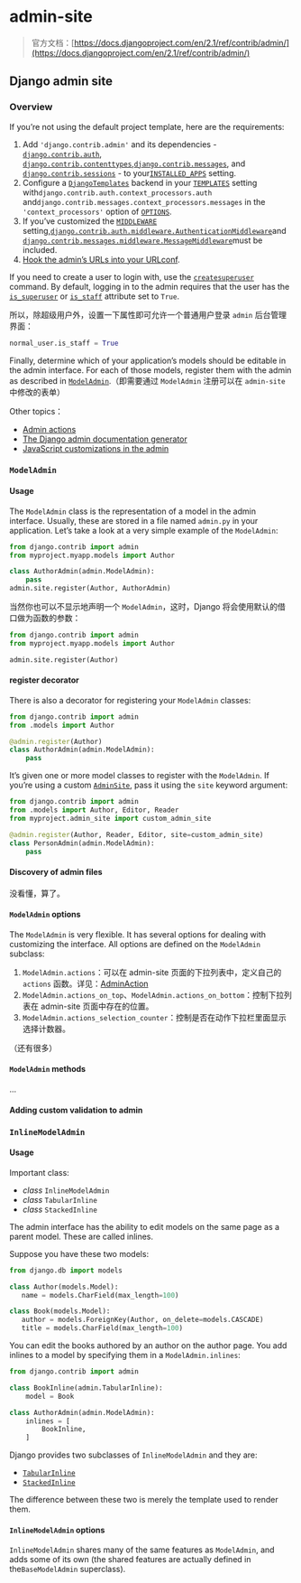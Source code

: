 # admin-site

> 官方文档：[https://docs.djangoproject.com/en/2.1/ref/contrib/admin/](https://docs.djangoproject.com/en/2.1/ref/contrib/admin/)

## Django admin site

### Overview

If you’re not using the default project template, here are the requirements:

1. Add `'django.contrib.admin'` and its dependencies -[`django.contrib.auth`](https://docs.djangoproject.com/en/2.1/topics/auth/#module-django.contrib.auth), [`django.contrib.contenttypes`](https://docs.djangoproject.com/en/2.1/ref/contrib/contenttypes/#module-django.contrib.contenttypes),[`django.contrib.messages`](https://docs.djangoproject.com/en/2.1/ref/contrib/messages/#module-django.contrib.messages), and [`django.contrib.sessions`](https://docs.djangoproject.com/en/2.1/topics/http/sessions/#module-django.contrib.sessions) - to your[`INSTALLED_APPS`](https://docs.djangoproject.com/en/2.1/ref/settings/#std:setting-INSTALLED_APPS) setting.
2. Configure a [`DjangoTemplates`](https://docs.djangoproject.com/en/2.1/topics/templates/#django.template.backends.django.DjangoTemplates) backend in your [`TEMPLATES`](https://docs.djangoproject.com/en/2.1/ref/settings/#std:setting-TEMPLATES) setting with`django.contrib.auth.context_processors.auth` and`django.contrib.messages.context_processors.messages` in the `'context_processors'` option of [`OPTIONS`](https://docs.djangoproject.com/en/2.1/ref/settings/#std:setting-TEMPLATES-OPTIONS).
3. If you’ve customized the [`MIDDLEWARE`](https://docs.djangoproject.com/en/2.1/ref/settings/#std:setting-MIDDLEWARE) setting,[`django.contrib.auth.middleware.AuthenticationMiddleware`](https://docs.djangoproject.com/en/2.1/ref/middleware/#django.contrib.auth.middleware.AuthenticationMiddleware)and [`django.contrib.messages.middleware.MessageMiddleware`](https://docs.djangoproject.com/en/2.1/ref/middleware/#django.contrib.messages.middleware.MessageMiddleware)must be included.
4. [Hook the admin’s URLs into your URLconf](https://docs.djangoproject.com/en/2.1/ref/contrib/admin/#hooking-adminsite-to-urlconf).

If you need to create a user to login with, use the [`createsuperuser`](https://docs.djangoproject.com/en/2.1/ref/django-admin/#django-admin-createsuperuser) command. By default, logging in to the admin requires that the user has the [`is_superuser`](https://docs.djangoproject.com/en/2.1/ref/contrib/auth/#django.contrib.auth.models.User.is_superuser) or [`is_staff`](https://docs.djangoproject.com/en/2.1/ref/contrib/auth/#django.contrib.auth.models.User.is_staff) attribute set to `True`.

所以，除超级用户外，设置一下属性即可允许一个普通用户登录 `admin` 后台管理界面：

```python
normal_user.is_staff = True
```

Finally, determine which of your application’s models should be editable in the admin interface. For each of those models, register them with the admin as described in [`ModelAdmin`](https://docs.djangoproject.com/en/2.1/ref/contrib/admin/#django.contrib.admin.ModelAdmin).（即需要通过 `ModelAdmin` 注册可以在 `admin-site` 中修改的表单）

Other topics：

* [Admin actions](https://docs.djangoproject.com/en/2.1/ref/contrib/admin/actions/)
* [The Django admin documentation generator](https://docs.djangoproject.com/en/2.1/ref/contrib/admin/admindocs/)
* [JavaScript customizations in the admin](https://docs.djangoproject.com/en/2.1/ref/contrib/admin/javascript/)

### `ModelAdmin`

#### Usage

The `ModelAdmin` class is the representation of a model in the admin interface. Usually, these are stored in a file named `admin.py` in your application. Let’s take a look at a very simple example of the `ModelAdmin`:

```python
from django.contrib import admin
from myproject.myapp.models import Author

class AuthorAdmin(admin.ModelAdmin):
    pass
admin.site.register(Author, AuthorAdmin)
```

当然你也可以不显示地声明一个 `ModelAdmin`，这时，Django 将会使用默认的借口做为函数的参数：

```python
from django.contrib import admin
from myproject.myapp.models import Author

admin.site.register(Author)
```

#### register decorator

There is also a decorator for registering your `ModelAdmin` classes:

```python
from django.contrib import admin
from .models import Author

@admin.register(Author)
class AuthorAdmin(admin.ModelAdmin):
    pass
```

It’s given one or more model classes to register with the `ModelAdmin`. If you’re using a custom [`AdminSite`](https://docs.djangoproject.com/en/2.1/ref/contrib/admin/#django.contrib.admin.AdminSite), pass it using the `site` keyword argument:

```python
from django.contrib import admin
from .models import Author, Editor, Reader
from myproject.admin_site import custom_admin_site

@admin.register(Author, Reader, Editor, site=custom_admin_site)
class PersonAdmin(admin.ModelAdmin):
    pass
```

#### Discovery of admin files

没看懂，算了。

#### `ModelAdmin` options

The `ModelAdmin` is very flexible. It has several options for dealing with customizing the interface. All options are defined on the `ModelAdmin` subclass:

1. `ModelAdmin.actions`：可以在 admin-site 页面的下拉列表中，定义自己的 `actions` 函数。详见：[AdminAction](https://docs.djangoproject.com/en/2.1/ref/contrib/admin/actions/)
2. `ModelAdmin.actions_on_top`、`ModelAdmin.actions_on_bottom`：控制下拉列表在 admin-site 页面中存在的位置。
3. `ModelAdmin.actions_selection_counter`：控制是否在动作下拉栏里面显示选择计数器。

（还有很多）

#### `ModelAdmin` methods

...

#### Adding custom validation to admin

### `InlineModelAdmin`

#### Usage

Important class:

* _class_ `InlineModelAdmin`
* _class_ `TabularInline`
* _class_ `StackedInline`

The admin interface has the ability to edit models on the same page as a parent model. These are called inlines.

Suppose you have these two models:

```python
from django.db import models

class Author(models.Model):
   name = models.CharField(max_length=100)

class Book(models.Model):
   author = models.ForeignKey(Author, on_delete=models.CASCADE)
   title = models.CharField(max_length=100)
```

You can edit the books authored by an author on the author page. You add inlines to a model by specifying them in a `ModelAdmin.inlines`:

```python
from django.contrib import admin

class BookInline(admin.TabularInline):
    model = Book

class AuthorAdmin(admin.ModelAdmin):
    inlines = [
        BookInline,
    ]
```

Django provides two subclasses of `InlineModelAdmin` and they are:

* [`TabularInline`](https://docs.djangoproject.com/en/2.1/ref/contrib/admin/#django.contrib.admin.TabularInline)
* [`StackedInline`](https://docs.djangoproject.com/en/2.1/ref/contrib/admin/#django.contrib.admin.StackedInline)

The difference between these two is merely the template used to render them.

#### `InlineModelAdmin` options

`InlineModelAdmin` shares many of the same features as `ModelAdmin`, and adds some of its own (the shared features are actually defined in the`BaseModelAdmin` superclass).
